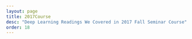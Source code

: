 ```yaml
---
layout: page
title: 2017Course
desc: "Deep Learning Readings We Covered in 2017 Fall Seminar Course"
order: 18
---
```

